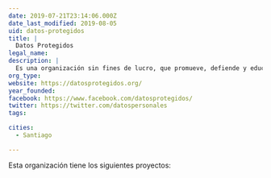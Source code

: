 ```yaml
---
date: 2019-07-21T23:14:06.000Z
date_last_modified: 2019-08-05
uid: datos-protegidos
title: |
  Datos Protegidos
legal_name: 
description: |
  Es una organización sin fines de lucro, que promueve, defiende y educa sobre el derecho a la privacidad y a la protección de los datos personales como derechos fundamentales.
org_type: 
website: https://datosprotegidos.org/
year_founded: 
facebook: https://www.facebook.com/datosprotegidos/
twitter: https://twitter.com/datospersonales
tags:

cities: 
  - Santiago

---
```


Esta organización tiene los siguientes proyectos:


